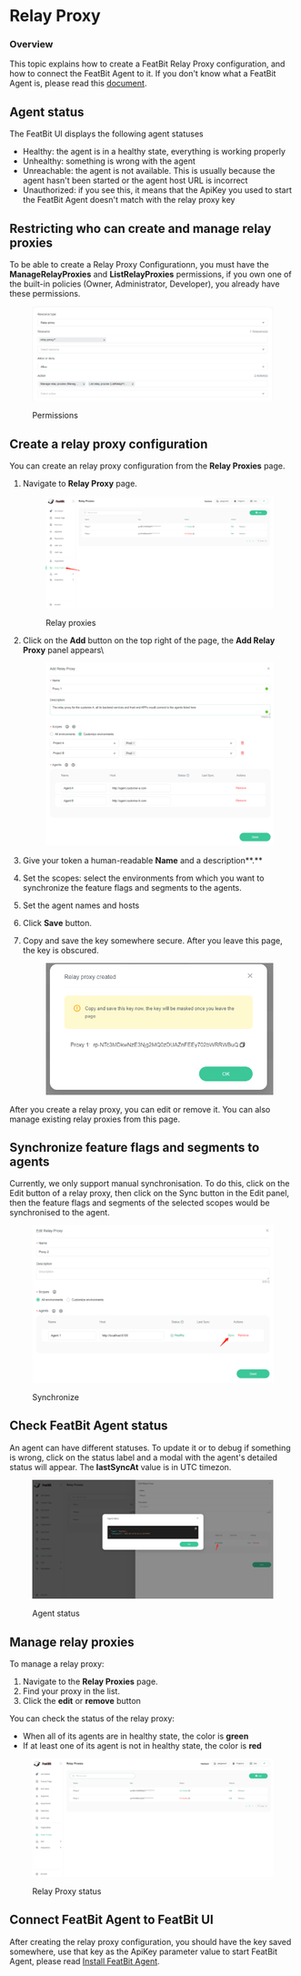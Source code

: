 # Relay Proxy

### Overview <a href="#overview" id="overview"></a>

This topic explains how to create a FeatBit Relay Proxy configuration, and how to connect the FeatBit Agent to it. If you don't know what a FeatBit Agent is, please read this [document](featbit-agent.md).

## Agent status

The FeatBit UI displays the following agent statuses

* Healthy: the agent is in a healthy state, everything is working properly
* Unhealthy: something is wrong with the agent
* Unreachable: the agent is not available. This is usually because the agent hasn't been started or the agent host URL is incorrect
* Unauthorized: if you see this, it means that the ApiKey you used to start the FeatBit Agent doesn't match with the relay proxy key

## Restricting who can create and manage relay proxies <a href="#restricting-who-can-create-and-manage-api-access-tokens" id="restricting-who-can-create-and-manage-api-access-tokens"></a>

To be able to create a Relay Proxy Configurationn, you must have the **ManageRelayProxies** and **ListRelayProxies** permissions, if you own one of the built-in policies (Owner, Administrator, Developer), you already have these permissions.

<figure><img src="../.gitbook/assets/image (38).png" alt=""><figcaption><p>Permissions</p></figcaption></figure>

## Create a relay proxy configuration

You can create an relay proxy configuration from the **Relay Proxies** page.

1.  Navigate to **Relay Proxy** page.


    <figure><img src="../.gitbook/assets/image (62).png" alt=""><figcaption><p>Relay proxies</p></figcaption></figure>
2.  Click on the **Add** button on the top right of the page, the **Add Relay Proxy** panel appears\


    <figure><img src="../.gitbook/assets/image (53).png" alt=""><figcaption></figcaption></figure>
3. Give your token a human-readable **Name** and a description**.**
4. Set the scopes: select the environments from which you want to synchronize the feature flags and segments to the agents.
5. Set the agent names and hosts
6. Click **Save** button.
7.  Copy and save the key somewhere secure. After you leave this page, the key is obscured.


    <figure><img src="../.gitbook/assets/image (31).png" alt=""><figcaption></figcaption></figure>

After you create a relay proxy, you can edit or remove it. You can also manage existing relay proxies from this page.

## Synchronize feature flags and segments to agents

Currently, we only support manual synchronisation. To do this, click on the Edit button of a relay proxy, then click on the Sync button in the Edit panel, then the feature flags and segments of the selected scopes would be synchronised to the agent.

<figure><img src="../.gitbook/assets/image (45).png" alt=""><figcaption><p>Synchronize</p></figcaption></figure>

## Check FeatBit Agent status

An agent can have different statuses. To update it or to debug if something is wrong, click on the status label and a modal with the agent's detailed status will appear. The **lastSyncAt** value is in UTC timezon.

<figure><img src="../.gitbook/assets/image (181).png" alt=""><figcaption><p>Agent status</p></figcaption></figure>

## Manage relay proxies

To manage a relay proxy:

1. Navigate to the **Relay Proxies** page.
2. Find your proxy in the list.
3. Click the **edit** or **remove** button

You can check the status of the relay proxy:

* When all of its agents are in healthy state, the color is **green**
* If at least one of its agent is not in healthy state, the color is **red**

<figure><img src="../.gitbook/assets/image (26).png" alt=""><figcaption><p>Relay Proxy status</p></figcaption></figure>

## Connect FeatBit Agent to FeatBit UI

After creating the relay proxy configuration, you should have the key saved somewhere, use that key as the ApiKey parameter value to start FeatBit Agent, please read [Install FeatBit Agent](https://github.com/featbit/featbit-agent#installation).
